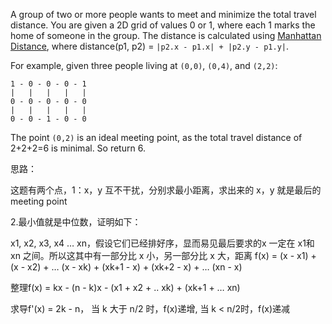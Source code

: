 A group of two or more people wants to meet and minimize the total travel distance. You are given a 2D grid of values 0 or 1, where each 1 marks the home of someone in the group. The distance is calculated using [Manhattan Distance](http://en.wikipedia.org/wiki/Taxicab_geometry), where distance(p1, p2) = `|p2.x - p1.x| + |p2.y - p1.y|`.

For example, given three people living at `(0,0)`, `(0,4)`, and `(2,2)`:

```
1 - 0 - 0 - 0 - 1
|   |   |   |   |
0 - 0 - 0 - 0 - 0
|   |   |   |   |
0 - 0 - 1 - 0 - 0
```

The point `(0,2)` is an ideal meeting point, as the total travel distance of 2+2+2=6 is minimal. So return 6.

思路：

这题有两个点，1：x，y 互不干扰，分别求最小距离，求出来的 x，y 就是最后的 meeting point

2.最小值就是中位数，证明如下：

x1, x2, x3, x4 … xn，假设它们已经排好序，显而易见最后要求的x 一定在 x1和 xn 之间。所以这其中有一部分比 x 小，另一部分比 x 大，距离 f(x) = (x - x1) + (x - x2) + … (x - xk) + (xk+1 - x) + (xk+2 - x) + … (xn - x)

整理f(x) = kx - (n - k)x - (x1 + x2 + .. xk) + (xk+1 + … xn) 

求导f'(x) = 2k - n， 当 k 大于 n/2 时，f(x)递增, 当 k < n/2时，f(x)递减